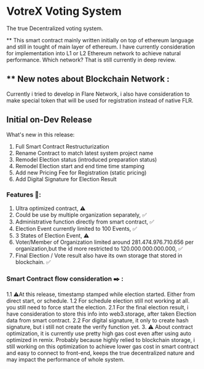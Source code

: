 # VotreX Voting System
The true Decentralized voting system.

** This smart contract mainly written initially on top of ethereum language and still in tought of main layer of ethereum.
I have currently consideration for implementation into L1 or L2 Ethereum network to achieve natural performance. Which network?
That is still currently in deep review.

## ** New notes about Blockchain Network :
Currently i tried to develop in Flare Network,
i also have consideration to make special token that will be used for registration instead of native FLR.



## Initial on-Dev Release 
What's new in this release:

1. Full Smart Contract Restructurization
2. Rename Contract to match latest system project name
3. Remodel Election status (introduced preparation status)
4. Remodel Election start and end time time stamping
5. Add new Pricing Fee for Registration (static pricing)
6. Add Digital Signature for Election Result

### Features 📢:

1. Ultra optimized contract, ⚠️
2. Could be use by multiple organization separately, ✅
3. Administrative function directly from smart contract, ✅
4. Election Event currently limited to 100 Events, ✅
5. 3 States of Election Event, ⚠️
6. Voter/Member of Organization limited around 281.474.976.710.656  per organization,but the id more restricted to 120.000.000.000.000, ✅
7. Final Election / Vote result also have its own storage that stored in blockchain. ✅

### Smart Contract flow consideration ✒️ :

1.1 ⚠️At this release, timestamp stamped while election started. Either from direct start, or schedule.
1.2 For schedule election still not working at all. you still need to force start the election.
2.1 For the final election result, i have consideration to store this info into web3.storage, after taken Election data from smart contract.
2.2 For digital signature, it only to create hash signature, but i still not create the verify function yet.
3. ⚠️ About contract optimization, it is currently use pretty high gas cost even after using auto optimized in remix. Probably because highly relied to blockchain storage, i still working on this optimization to achieve lower gas cost in smart contract and easy to connect to front-end, keeps the true decentralized nature and may impact the performance of whole system.

